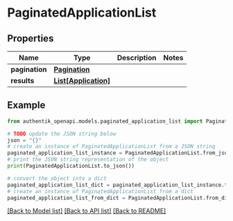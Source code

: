 # PaginatedApplicationList


## Properties

Name | Type | Description | Notes
------------ | ------------- | ------------- | -------------
**pagination** | [**Pagination**](Pagination.md) |  | 
**results** | [**List[Application]**](Application.md) |  | 

## Example

```python
from authentik_openapi.models.paginated_application_list import PaginatedApplicationList

# TODO update the JSON string below
json = "{}"
# create an instance of PaginatedApplicationList from a JSON string
paginated_application_list_instance = PaginatedApplicationList.from_json(json)
# print the JSON string representation of the object
print(PaginatedApplicationList.to_json())

# convert the object into a dict
paginated_application_list_dict = paginated_application_list_instance.to_dict()
# create an instance of PaginatedApplicationList from a dict
paginated_application_list_from_dict = PaginatedApplicationList.from_dict(paginated_application_list_dict)
```
[[Back to Model list]](../README.md#documentation-for-models) [[Back to API list]](../README.md#documentation-for-api-endpoints) [[Back to README]](../README.md)


